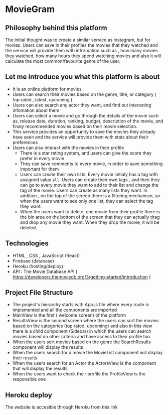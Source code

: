# MovieGram #

## Philosophy behind this platform
The initial thought was to create a similar service as instagram, but for movies. Users can save in their profiles the movies that they watched and the service will provide them with information such as , how many movies they watched, how many hours they spend watching movies and also it will calculate the most common/favourite genre of the user. 

## Let me introduce you what this platform is about

* It is an online platform for movies
* Users can search their movies based on the genre, title, or category ( top rated , latest, upcoming ). 
* Users can also search any actor they want, and find out interesting infomation about them 
* Users can select a movie and go through the details of the movie such as, release date, duration, ranking, budget, description of the movie, and finaly recommended movies based on their movie selection.
* This service provides an opportunity  to save the movies they already have seen and the service will provide them with stats about their preferences
* Users can also interact with the movies in their profile
    *   There is a star rating system, and users can give the score they prefer in every movie
    *   They can save comments to every movie, in order to save something important for them 
    *   Users can create their own lists. Every movie initialy has a tag with assigned value  `all`. Users can         create their own tags , and then they can go to every movie they want to add to their list and change the      tag of the movie. Users can create as many lists they want. In addition , on the top of the screen there is a filtering mechanism, so when the users want to see only one list, they can select the tag they want.
    *   When the users want to delete, one movie from their profile there is the bin area on the bottom of the         screen that they can actually drag and drop any movie they want. When they drop the movie, it will be           deleted. 

## Technologies 
* HTML , CSS , JavaScript (React)
* Firebase (database)
* Heroku (hosting/deploy)
* API : The Movie Database API ( https://developers.themoviedb.org/3/getting-started/introduction )

## Project File Structure
* The project's hierarchy starts with App.js file where every route is implemented and all the components are imported
* MainView is the first ( welcome screen) of the platform
* ResultsView is the second screen where the users can sort the movies based on the categories (top rated, upcoming) and also in this view there is a child component (Sidebar) in which the users can search movies based on other criteria and have access to their profile too.
* When the users sort movies based on the genre  the SearchResults component will display the results
* When the users search for a movie the MovieList component will display their results
* When the users search for an Actor the ActorsView is the component that will display the results
* When the users want to check their profile the ProfileView is the responsible one

## Heroku deploy 
The website is accesible through Heroku from this link 






